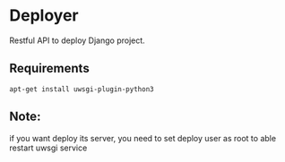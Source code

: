 # Deployer
Restful API to deploy Django project.

## Requirements

```
apt-get install uwsgi-plugin-python3
```

## Note: 
if you want deploy its server, you need to set deploy user as root to able restart uwsgi service

